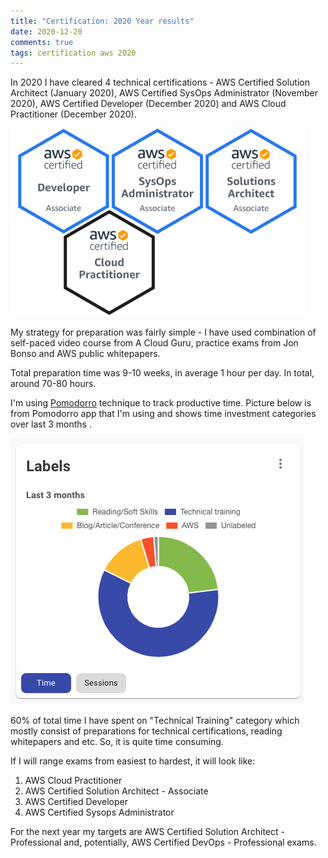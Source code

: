 ```yaml
---
title: "Certification: 2020 Year results"
date: 2020-12-20
comments: true
tags: certification aws 2020
---
```


In 2020 I have cleared 4 technical certifications - AWS Certified Solution Architect (January 2020), AWS Certified SysOps Administrator (November 2020), AWS Certified Developer (December 2020) and AWS Cloud Practitioner (December 2020).

![AWS Certifications](/assets/images/awscertifications.png "AWS Certifications")

My strategy for preparation was fairly simple - I have used combination of self-paced video course from A Cloud Guru, practice exams from Jon Bonso and AWS public whitepapers.

Total preparation time was 9-10 weeks, in average 1 hour per day. In total, around 70-80 hours.

I'm using [Pomodorro](https://en.wikipedia.org/wiki/Pomodoro_Technique) technique to track productive time.  Picture below is from Pomodorro app that I'm using and shows time investment categories over last 3 months .

![Time investments](/assets/images/time-investment-certification.png "Time investments")

60% of total time I have spent on "Technical Training" category which mostly consist of preparations for technical certifications, reading whitepapers and etc. So, it is quite time consuming. 

If I will range exams from easiest to hardest, it will look like:

1. AWS Cloud Practitioner
2. AWS Certified Solution Architect - Associate
3. AWS Certified Developer
4. AWS Certified Sysops Administrator

For the next year my targets are AWS Certified Solution Architect - Professional and, potentially, AWS Certified DevOps - Professional exams.

